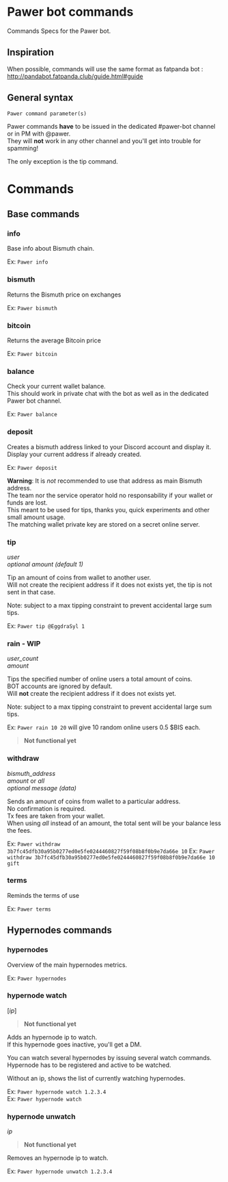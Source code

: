 # Pawer bot commands

Commands Specs for the Pawer bot.

## Inspiration

When possible, commands will use the same format as fatpanda bot : http://pandabot.fatpanda.club/guide.html#guide

## General syntax

`Pawer command parameter(s)`

Pawer commands **have** to be issued in the dedicated #pawer-bot channel or in PM with @pawer.  
They will **not** work in any other channel and you'll get into trouble for spamming!

The only exception is the tip command.

# Commands

## Base commands

### info

Base info about Bismuth chain.

Ex: `Pawer info`

### bismuth

Returns the Bismuth price on exchanges

Ex: `Pawer bismuth`

### bitcoin

Returns the average Bitcoin price

Ex: `Pawer bitcoin`

### balance

Check your current wallet balance.  
This should work in private chat with the bot as well as in the dedicated Pawer bot channel.

Ex: `Pawer balance`

### deposit

Creates a bismuth address linked to your Discord account and display it.  
Display your current address if already created.

Ex: `Pawer deposit`

**Warning**: It is *not* recommended to use that address as main Bismuth address.  
The team nor the service operator hold no responsability if your wallet or funds are lost.  
This meant to be used for tips, thanks you, quick experiments and other small amount usage.  
The matching wallet private key are stored on a secret online server.

### tip
*user*  
*optional amount (default 1)*

Tip an amount of coins from wallet to another user.  
Will not create the recipient address if it does not exists yet, the tip is not sent in that case.

Note: subject to a max tipping constraint to prevent accidental large sum tips.

Ex: `Pawer tip @EggdraSyl 1`

### rain - WIP
*user_count*  
*amount*

Tips the specified number of online users a total amount of coins.  
BOT accounts are ignored by default.  
Will **not** create the recipient address if it does not exists yet.  

Note: subject to a max tipping constraint to prevent accidental large sum tips.

Ex: `Pawer rain 10 20` will give 10 random online users 0.5 $BIS each.

> **Not functional yet**

### withdraw
*bismuth_address*  
*amount* or *all*  
*optional message (data)*

Sends an amount of coins from wallet to a particular address.  
No confirmation is required.  
Tx fees are taken from your wallet.  
When using *all* instead of an amount, the total sent will be your balance less the fees.

Ex: `Pawer withdraw 3b7fc45dfb30a95b0277ed0e5fe0244460827f59f08b8f0b9e7da66e 10`
Ex: `Pawer withdraw 3b7fc45dfb30a95b0277ed0e5fe0244460827f59f08b8f0b9e7da66e 10 gift`

### terms

Reminds the terms of use

Ex: `Pawer terms`


## Hypernodes commands

### hypernodes

Overview of the main hypernodes metrics.

Ex: `Pawer hypernodes`

### hypernode watch
[*ip*]

> **Not functional yet**

Adds an hypernode ip to watch.  
If this hypernode goes inactive, you'll get a DM.

You can watch several hypernodes by issuing several watch commands.  
Hypernode has to be registered and active to be watched.

Without an ip, shows the list of currently watching hypernodes.

Ex: `Pawer hypernode watch 1.2.3.4`  
Ex: `Pawer hypernode watch`

### hypernode unwatch
*ip*

> **Not functional yet**

Removes an hypernode ip to watch.  

Ex: `Pawer hypernode unwatch 1.2.3.4`
